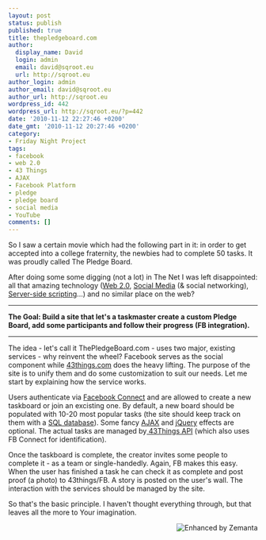 ```yaml
---
layout: post
status: publish
published: true
title: thepledgeboard.com
author:
  display_name: David
  login: admin
  email: david@sqroot.eu
  url: http://sqroot.eu
author_login: admin
author_email: david@sqroot.eu
author_url: http://sqroot.eu
wordpress_id: 442
wordpress_url: http://sqroot.eu/?p=442
date: '2010-11-12 22:27:46 +0200'
date_gmt: '2010-11-12 20:27:46 +0200'
category:
- Friday Night Project
tags:
- facebook
- web 2.0
- 43 Things
- AJAX
- Facebook Platform
- pledge
- pledge board
- social media
- YouTube
comments: []
---
```

<p>So I saw a certain movie which had the following part in it: in order to get accepted into a college fraternity, the newbies had to complete 50 tasks. It was proudly called The Pledge Board.</p>
<p>After doing some some digging (not a lot) in The Net I was left disappointed: all that amazing technology (<a class="zem_slink" href="http://en.wikipedia.org/wiki/Web_2.0" rel="wikipedia" title="Web 2.0">Web 2.0</a>, <a class="zem_slink" href="http://en.wikipedia.org/wiki/Social_media" rel="wikipedia" title="Social media">Social Media</a> (&amp; social networking), <a class="zem_slink" href="http://en.wikipedia.org/wiki/Server-side_scripting" rel="wikipedia" title="Server-side scripting">Server-side scripting</a>...) and no similar place on the web?</p>
<hr />
<p><strong><span style="font-size: 14px">The Goal: Build a site that let&#039;s a taskmaster create a custom Pledge Board, add some participants and follow their progress (FB integration).</span></strong></p>
<hr />
<p>The idea - let&#039;s call it ThePledgeBoard.com&nbsp;- uses two major, existing services - why reinvent the wheel? Facebook serves as the social component while&nbsp;<a href="http://43things.com">43things.com</a>&nbsp;does the heavy lifting. The purpose of the site is to unify them and do some customization to suit our needs. Let me start by explaining how the service works.</p>
<p>Users authenticate via <a class="zem_slink" href="http://en.wikipedia.org/wiki/Facebook_Platform" rel="wikipedia" title="Facebook Platform">Facebook Connect</a> and are allowed to create a new taskboard or join an excisting one. By default, a new board should be populated with 10-20 most popular tasks (the site should keep track on them with a <a class="zem_slink" href="http://en.wikipedia.org/wiki/SQL" rel="wikipedia" title="SQL">SQL database</a>). Some fancy <a class="zem_slink" href="http://en.wikipedia.org/wiki/Ajax_%28programming%29" rel="wikipedia" title="Ajax (programming)">AJAX</a> and <a class="zem_slink" href="http://en.wikipedia.org/wiki/JQuery" rel="wikipedia" title="JQuery">jQuery</a> effects are optional. The actual tasks are managed by<a href="http://www.43things.com/about/view/web_service_api"> 43Things API</a>&nbsp;(which also uses FB Connect for identification).&nbsp;</p>
<p>Once the taskboard is complete, the creator invites some people to complete it - as a team or single-handedly. Again, FB makes this easy. When the user has finished a task he can check it as complete and post proof (a photo) to 43things/FB. A story is posted on the user&#039;s wall. The interaction with the services should be managed by the site.&nbsp;</p>
<p>So that&#039;s the basic principle. I haven&#039;t thought everything through, but that leaves all the more to Your imagination.&nbsp;</p>
<div class="zemanta-pixie" style="margin-top:10px;height:15px"><a class="zemanta-pixie-a" href="http://www.zemanta.com/" title="Enhanced by Zemanta"><img alt="Enhanced by Zemanta" class="zemanta-pixie-img" src="" style="border:none;float:right" /></a></div>
